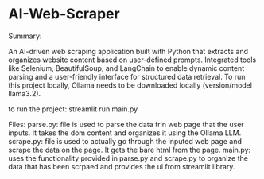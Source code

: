 # AI-Web-Scraper

Summary:

An AI-driven web scraping application built with Python that extracts and organizes website content based on user-defined prompts. Integrated tools like Selenium, BeautifulSoup, and LangChain to enable dynamic content parsing and a user-friendly interface for structured data retrieval. To run this project locally, Ollama needs to be downloaded locally (version/model llama3.2).

to run the project: streamlit run main.py

Files:
parse.py: file is used to parse the data frin web page that the user inputs. It takes the dom content and organizes it using the Ollama LLM.
scrape.py: file is used to actually go through the inputed web page and scrape the data on the page. It gets the bare html from the page.
main.py: uses the functionality provided in parse.py and scrape.py to organize the data that has been scrpaed and provides the ui from streamlit library.

